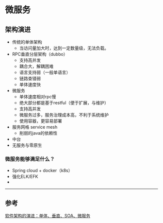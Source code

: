 # 微服务

## 架构演进
* 传统的单体架构
  * 当访问量加大时，达到一定数量级，无法负载。
* RPC垂直分层架构（dubbo）
  * 支持高并发
  * 耦合大，解耦困难
  * 语言支持弱（一般单语言）
  * 链路查错弱
  * 单体速度快
* 微服务
  * 单体速度相对rpc慢
  * 绝大部分都是基于restful（便于扩展，与维护）
  * 支持高并发
  * 微服务过多，服务治理成本高，不利于系统维护
  * 使用容器，更容易部署
* 服务网格 service mesh
  * 削弱的java的依赖性
* 中台
* 无服务与零原生

### 微服务能够满足什么？
* Spring cloud + docker（k8s）
* 强化ELK/EFK
* 
---
## 参考
[软件架构的演进：单体、垂直、SOA、微服务](https://www.cnblogs.com/Jashinck/p/10458033.html)
